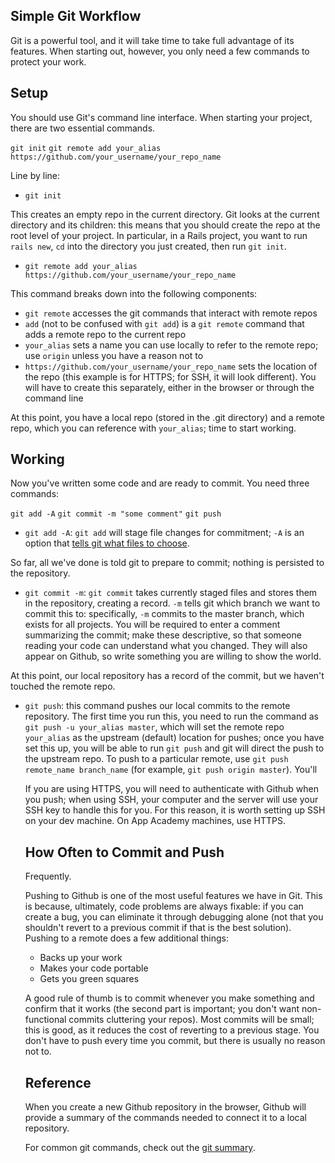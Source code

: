 ## Simple Git Workflow

Git is a powerful tool, and it will take time to take full advantage of its
features. When starting out, however, you only need a few commands to protect
your work.

## Setup

You should use Git's command line interface. When starting your project, there
are two essential commands.

`git init`
`git remote add your_alias https://github.com/your_username/your_repo_name`

Line by line:

* `git init`

This creates an empty repo in the current directory. Git looks at the current
directory and its children: this means that you should create the repo at the
root level of your project. In particular, in a Rails project, you want to run
`rails new`, `cd` into the directory you just created, then run `git init`.

* `git remote add your_alias https://github.com/your_username/your_repo_name`

This command breaks down into the following components:

* `git remote` accesses the git commands that interact with remote repos
* `add` (not to be confused with `git add`) is a `git remote` command that adds
a remote repo to the current repo
* `your_alias` sets a name you can use locally to refer to the remote repo; use
`origin` unless you have a reason not to
* `https://github.com/your_username/your_repo_name` sets the location of the
repo (this example is for HTTPS; for SSH, it will look different). You will have
to create this separately, either in the browser or through the command line

At this point, you have a local repo (stored in the .git directory) and a remote
repo, which you can reference with `your_alias`; time to start working.

## Working

Now you've written some code and are ready to commit. You need three commands:

`git add -A`
`git commit -m "some comment"`
`git push`

* `git add -A`: `git add` will stage file changes for commitment; `-A` is an
option that [tells git what files to choose](git-add).

So far, all we've done is told git to prepare to commit; nothing is persisted to
the repository.

* `git commit -m`: `git commit` takes currently staged files and stores them in
the repository, creating a record. `-m` tells git which branch we want to commit
this to: specifically, `-m` commits to the master branch, which exists for all
projects. You will be required to enter a comment summarizing the commit; make
these descriptive, so that someone reading your code can understand what you
changed. They will also appear on Github, so write something you are willing to
show the world.

At this point, our local repository has a record of the commit, but we haven't
touched the remote repo.

* `git push`: this command pushes our local commits to the remote repository.
The first time you run this, you need to run the command as
`git push -u your_alias master`, which will set the remote repo `your_alias` as
the upstream (default) location for pushes; once you have set this up, you will
be able to run `git push` and git will direct the push to the upstream repo. To
push to a particular remote, use `git push remote_name branch_name` (for
  example, `git push origin master`). You'll

  If you are using HTTPS, you will need to authenticate with Github when you push;
  when using SSH, your computer and the server will use your SSH key to handle
  this for you. For this reason, it is worth setting up SSH on your dev machine.
  On App Academy machines, use HTTPS.

  ## How Often to Commit and Push

  Frequently.

  Pushing to Github is one of the most useful features we have in Git. This is
  because, ultimately, code problems are always fixable: if you can create a bug,
  you can eliminate it through debugging alone (not that you shouldn't revert to
  a previous commit if that is the best solution). Pushing to a remote does a few
  additional things:

  * Backs up your work
  * Makes your code portable
  * Gets you green squares

  A good rule of thumb is to commit whenever you make something and confirm that
  it works (the second part is important; you don't want non-functional commits
  cluttering your repos). Most commits will be small; this is good, as it reduces
  the cost of reverting to a previous stage. You don't have to push every time you
  commit, but there is usually no reason not to.

  ## Reference

  When you create a new Github repository in the browser, Github will provide a
  summary of the commands needed to connect it to a local repository.

  For common git commands, check out the
  [git summary](git-summary).
